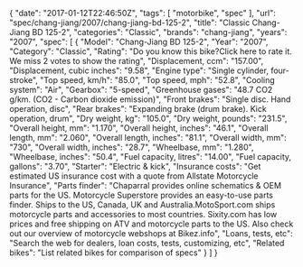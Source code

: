 {
    "date": "2017-01-12T22:46:50Z",
    "tags": [
        "motorbike",
        "spec"
    ],
    "url": "spec\/chang-jiang\/2007\/chang-jiang-bd-125-2",
    "title": "Classic Chang-Jiang BD 125-2",
    "categories": "Classic",
    "brands": "chang-jiang",
    "years": "2007",
    "spec": [
        {
            "Model": "Chang-Jiang BD 125-2",
            "Year": "2007",
            "Category": "Classic",
            "Rating": "Do you know this bike?Click here to rate it. We miss 2 votes to show the rating",
            "Displacement, ccm": "157.00",
            "Displacement, cubic inches": "9.58",
            "Engine type": "Single cylinder, four-stroke",
            "Top speed, km\/h": "85.0",
            "Top speed, mph": "52.8",
            "Cooling system": "Air",
            "Gearbox": "5-speed",
            "Greenhouse gases": "48.7 CO2 g\/km. (CO2 - Carbon dioxide emission)",
            "Front brakes": "Single disc. Hand operation, disc",
            "Rear brakes": "Expanding brake (drum brake). Kick operation, drum",
            "Dry weight, kg": "105.0",
            "Dry weight, pounds": "231.5",
            "Overall height, mm": "1.170",
            "Overall height, inches": "46.1",
            "Overall length, mm": "2.060",
            "Overall length, inches": "81.1",
            "Overall width, mm": "730",
            "Overall width, inches": "28.7",
            "Wheelbase, mm": "1.280",
            "Wheelbase, inches": "50.4",
            "Fuel capacity, litres": "14.00",
            "Fuel capacity, gallons": "3.70",
            "Starter": "Electric & kick",
            "Insurance costs": "Get estimated US insurance cost with a quote from Allstate Motorcycle Insurance",
            "Parts finder": "Chaparral provides online schematics & OEM parts for the US.   Motorcycle Superstore provides an easy-to-use parts finder. Ships to the US, Canada, UK and Australia.MotoSport.com ships motorcycle parts and accessories to most countries.    Sixity.com has low prices and free shipping on ATV and motorcycle parts to the US. Also check out our overview of motorcycle webshops at Bikez.info",
            "Loans, tests, etc": "Search the web for dealers, loan costs, tests, customizing, etc",
            "Related bikes": "List related bikes for comparison of specs"
        }
    ]
}